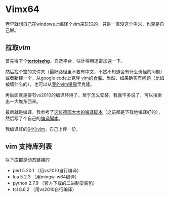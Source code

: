# Vimx64
老早就想自己在windows上编译个vim来玩玩的，只是一直没这个需求，也算是自己懒。

## 拉取*vim*
首先得下个[__tortoisehg__](http://mercurial.selenic.com/downloads)，自选平台，估计得用迅雷加速一下。

然后找个空的文件夹（最好路径里不要有中文，不然不知道会有什么奇怪的问题）或者新建一个，从google code上克隆
[vim的仓库](https://code.google.com/p/go)。当然，如果确实有问题（比如被墙什么的），也可以从[我的vim镜像](https://git.oschina.net/huanming/Vim.git)里克隆。

再后面就是要有vs2010的编译环境了，至于怎么安装，我就不多说了，可以搜索出一大堆东西来。

最后就是编译。我参考了[这位德国大大的编译脚本](https://tuxproject.de/projects/vim/_compile.bat.php)（之前都是下载他编译好的），然后写了个自己的[编译脚本](compile.bat)。

我编译好的[64位vim](vim-win64.7z)，自己上传一份。

## vim 支持库列表
以下库都是动态链接的
+ perl 5.20.1 （用vs2010自行编译）
+ lua 5.2.3 （用mingw-w64编译）
+ python 2.7.9 （官方下载的二进制安装包）
+ tcl 8.6.2 （用vs2010自行编译）